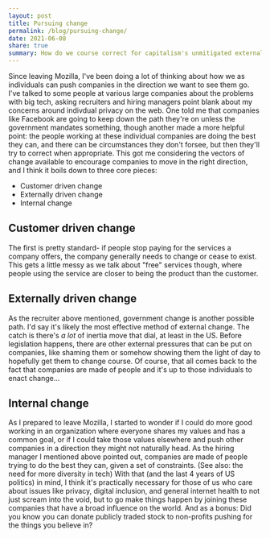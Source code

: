 ```yaml
---
layout: post
title: Pursuing change
permalink: /blog/pursuing-change/
date: 2021-06-08
share: true
summary: How do we course correct for capitalism's unmitigated externalities?
---
```

Since leaving Mozilla, I've been doing a lot of thinking about how we as individuals can push companies in the direction we want to see them go. I've talked to some people at various large companies about the problems with big tech, asking recruiters and hiring managers point blank about my concerns around indivdual privacy on the web. One told me that companies like Facebook are going to keep down the path they're on unless the government mandates something, though another made a more helpful point: the people working at these individual companies are doing the best they can, and there can be circumstances they don't forsee, but then they'll try to correct when appropriate. This got me considering the vectors of change available to encourage companies to move in the right direction, and I think it boils down to three core pieces:

* Customer driven change
* Externally driven change
* Internal change
## Customer driven change
The first is pretty standard- if people stop paying for the services a company offers, the company generally needs to change or cease to exist. This gets a little messy as we talk about "free" services though, where people using the service are closer to being the product than the customer.
## Externally driven change
As the recruiter above mentioned, government change is another possible path. I'd say it's likely the most effective method of external change. The catch is there's _a lot_ of inertia move that dial, at least in the US. Before legislation happens, there are other external pressures that can be put on companies, like shaming them or somehow showing them the light of day to hopefully get them to change course. Of course, that all comes back to the fact that companies are made of people and it's up to those individuals to enact change...

## Internal change
As I prepared to leave Mozilla, I started to wonder if I could do more good working in an organization where everyone shares my values and has a common goal, or if I could take those values elsewhere and push other companies in a direction they might not naturally head. As the hiring manager I mentioned above pointed out, companies are made of people trying to do the best they can, given a set of constraints. (See also: the need for more diversity in tech) With that (and the last 4 years of US politics) in mind, I think it's practically necessary for those of us who care about issues like privacy, digital inclusion, and general internet health to not just scream into the void, but to go make things happen by joining these companies that have a broad influence on the world. And as a bonus: Did you know you can donate publicly traded stock to non-profits pushing for the things you believe in?